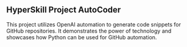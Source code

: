 ## HyperSkill Project AutoCoder

This project utilizes OpenAI automation to generate code snippets for GitHub repositories. It demonstrates the power of technology and showcases how Python can be used for GitHub automation.
